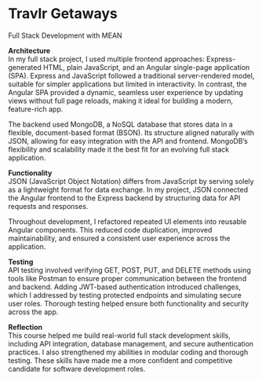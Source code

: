 # Travlr Getaways

Full Stack Development with MEAN

**Architecture**<br>
In my full stack project, I used multiple frontend approaches: Express-generated HTML, plain JavaScript, and an Angular single-page application (SPA). Express and JavaScript followed a traditional server-rendered model, suitable for simpler applications but limited in interactivity. In contrast, the Angular SPA provided a dynamic, seamless user experience by updating views without full page reloads, making it ideal for building a modern, feature-rich app.

The backend used MongoDB, a NoSQL database that stores data in a flexible, document-based format (BSON). Its structure aligned naturally with JSON, allowing for easy integration with the API and frontend. MongoDB’s flexibility and scalability made it the best fit for an evolving full stack application.

**Functionality**<br>
JSON (JavaScript Object Notation) differs from JavaScript by serving solely as a lightweight format for data exchange. In my project, JSON connected the Angular frontend to the Express backend by structuring data for API requests and responses.

Throughout development, I refactored repeated UI elements into reusable Angular components. This reduced code duplication, improved maintainability, and ensured a consistent user experience across the application.

**Testing**<br>
API testing involved verifying GET, POST, PUT, and DELETE methods using tools like Postman to ensure proper communication between the frontend and backend. Adding JWT-based authentication introduced challenges, which I addressed by testing protected endpoints and simulating secure user roles. Thorough testing helped ensure both functionality and security across the app.

**Reflection**<br>
This course helped me build real-world full stack development skills, including API integration, database management, and secure authentication practices. I also strengthened my abilities in modular coding and thorough testing. These skills have made me a more confident and competitive candidate for software development roles.
